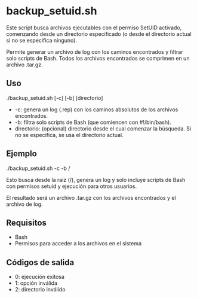 # backup_setuid.sh

Este script busca archivos ejecutables con el permiso SetUID activado, comenzando desde un directorio especificado (o desde el directorio actual si no se especifica ninguno).

Permite generar un archivo de log con los caminos encontrados y filtrar solo scripts de Bash. Todos los archivos encontrados se comprimen en un archivo .tar.gz.

## Uso

./backup_setuid.sh [-c] [-b] [directorio]

- -c: genera un log (.rep) con los caminos absolutos de los archivos encontrados.
- -b: filtra solo scripts de Bash (que comiencen con #!/bin/bash).
- directorio: (opcional) directorio desde el cual comenzar la búsqueda. Si no se especifica, se usa el directorio actual.

## Ejemplo

./backup_setuid.sh -c -b /

Esto busca desde la raíz (/), genera un log y solo incluye scripts de Bash con permisos setuid y ejecución para otros usuarios.

El resultado será un archivo .tar.gz con los archivos encontrados y el archivo de log.

## Requisitos

- Bash
- Permisos para acceder a los archivos en el sistema

## Códigos de salida

- 0: ejecución exitosa
- 1: opción inválida
- 2: directorio inválido
